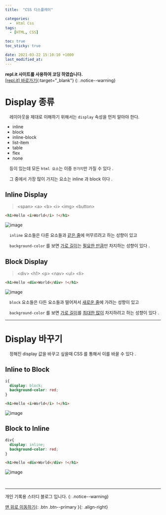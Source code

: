 ```yaml
---
title:  "CSS 디스플레이" 

categories:
  -  Html Css
tags:
  - [HTML, CSS]

toc: true
toc_sticky: true

date: 2021-03-22 15:10:10 +1000
last_modified_at: 
---
```

**repl.it 사이트를 사용하여 코딩 하였습니다.**   
[[repl.it] 바로가기](https://replit.com/){:target="_blank"}
{: .notice--warning}

# Display 종류

　레이아웃을 제대로 이해하기 위해서는 `display` 속성을 먼저 알아야 한다.

- inline 
- block
- inline-block
- list-item
- table
- flex
- none 

　등이 있는데 모든 `html 요소`는 이중 `한가지`만 가질 수 있다 .

　그 중에서 가장 많이 가지는 요소는 inline 과 block 이다 .

## Inline Display

> \<span> \<a> \<b> \<i> \<img> \<button>

```html
<h1>Hello <i>World</i> !</h1>
```

![image](https://user-images.githubusercontent.com/50429028/111954091-ea41cc00-8b2a-11eb-9f2d-4ef750303346.png)

　`inline` 요소들은 다른 요소들과 <u>같은 줄</u>에 머무르려고 하는 성향이 있고

　`background-color` 를 보면 <u>가로 길이</u>는 <u>필요한 만큼</u>만 차지하는 성향이 있다 .

## Block Display

> \<div> \<h1> \<p> \<nav> \<ul> \<li>

```html
<h1>Hello <div>World</div> !</h1>
```

![image](https://user-images.githubusercontent.com/50429028/111954268-2c6b0d80-8b2b-11eb-9bf0-4f61ebcb936a.png)

　`block` 요소들은 다든 요소들과 떨어져서 <u>새로운 줄</u>에 가려는 성향이 있고

　`background-color` 를 보면 <u>가로 길이</u>를 <u>최대한 많이</u> 차지하려고 하는 성향이 있다 .

***

# Display 바꾸기

　정해진 display 값을 바꾸고 싶을때 CSS 를 통해서 이를 바꿀 수 있다 .

## Inline to Block

```css
i{
  display: block;
  background-color: red;
}
```

```html
<h1>Hello <i>World</i> !</h1>
```

![image](https://user-images.githubusercontent.com/50429028/111955879-6d642180-8b2d-11eb-81a1-136a7fd8ae4d.png)


## Block to Inline

```css
div{
  display: inline;
  background-color: red;
}
```

```html
<h1>Hello <div>World</div> !</h1>
```

![image](https://user-images.githubusercontent.com/50429028/111955204-8e784280-8b2c-11eb-980a-db55a3451010.png)

<br>

***

개인 기록용 스터디 블로그 입니다.
{: .notice--warning}

[맨 위로 이동하기](#){: .btn .btn--primary }{: .align-right}